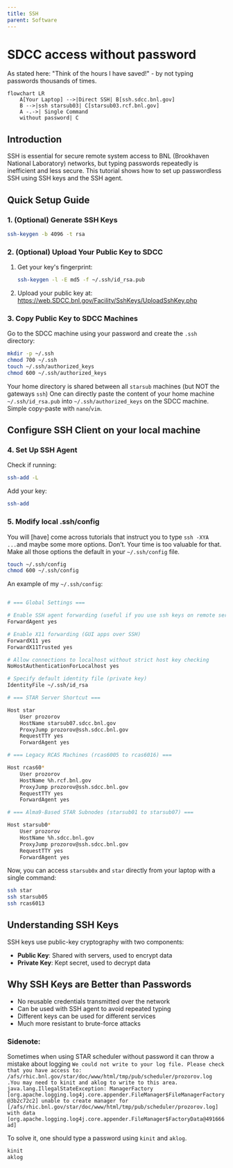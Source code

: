 ```yaml
---
title: SSH
parent: Software
---
```


# SDCC access without password

As stated here: "Think of the hours I have saved!" - by not typing passwords thousands of times.

```mermaid
flowchart LR
    A[Your Laptop] -->|Direct SSH| B[ssh.sdcc.bnl.gov]
    B -->|ssh starsub03| C[starsub03.rcf.bnl.gov]
    A -.->| Single Command 
    without password| C

```

## Introduction

SSH is essential for secure remote system access to BNL (Brookhaven National Laboratory) networks, but typing passwords repeatedly is inefficient and less secure. This tutorial shows how to set up passwordless SSH using SSH keys and the SSH agent.

## Quick Setup Guide

### 1. (Optional) Generate SSH Keys

```bash
ssh-keygen -b 4096 -t rsa
```

### 2. (Optional) Upload Your Public Key to SDCC 

1. Get your key's fingerprint:
   ```bash
   ssh-keygen -l -E md5 -f ~/.ssh/id_rsa.pub
   ```
2. Upload your public key at: <https://web.SDCC.bnl.gov/Facility/SshKeys/UploadSshKey.php>

### 3. Copy Public Key to SDCC Machines

Go to the SDCC machine using your password and create the `.ssh` directory:
```bash
mkdir -p ~/.ssh
chmod 700 ~/.ssh
touch ~/.ssh/authorized_keys
chmod 600 ~/.ssh/authorized_keys
```
Your home directory is shared between all `starsub` machines (but NOT the gateways `ssh`)
One can directly paste the content of your home machine `~/.ssh/id_rsa.pub` into `~/.ssh/authorized_keys` on the SDCC machine. Simple copy-paste with `nano`/`vim`.

## Configure SSH Client on your local machine

### 4. Set Up SSH Agent

Check if running:
```bash
ssh-add -L
```

Add your key:
```bash
ssh-add
```
### 5. Modify local .ssh/config

You will [have] come across tutorials that instruct you to type `ssh -XYA ...`and maybe some more options. Don’t. Your time is too valuable for that. Make all those options the default in your `~/.ssh/config` file.

```bash
touch ~/.ssh/config
chmod 600 ~/.ssh/config
```
An example of my `~/.ssh/config`:

```bash

# === Global Settings ===

# Enable SSH agent forwarding (useful if you use ssh keys on remote servers)
ForwardAgent yes

# Enable X11 forwarding (GUI apps over SSH)
ForwardX11 yes
ForwardX11Trusted yes

# Allow connections to localhost without strict host key checking
NoHostAuthenticationForLocalhost yes

# Specify default identity file (private key)
IdentityFile ~/.ssh/id_rsa

# === STAR Server Shortcut ===

Host star
    User prozorov
    HostName starsub07.sdcc.bnl.gov
    ProxyJump prozorov@ssh.sdcc.bnl.gov
    RequestTTY yes
    ForwardAgent yes

# === Legacy RCAS Machines (rcas6005 to rcas6016) ===

Host rcas60*
    User prozorov
    HostName %h.rcf.bnl.gov
    ProxyJump prozorov@ssh.sdcc.bnl.gov
    RequestTTY yes
    ForwardAgent yes

# === Alma9-Based STAR Subnodes (starsub01 to starsub07) ===

Host starsub0*
    User prozorov
    HostName %h.sdcc.bnl.gov
    ProxyJump prozorov@ssh.sdcc.bnl.gov
    RequestTTY yes
    ForwardAgent yes
```

Now, you can access `starsub0x` and `star` directly from your laptop with a single command:

```bash
ssh star
ssh starsub05
ssh rcas6013
```


## Understanding SSH Keys

SSH keys use public-key cryptography with two components:
- **Public Key**: Shared with servers, used to encrypt data
- **Private Key**: Kept secret, used to decrypt data

## Why SSH Keys are Better than Passwords
- No reusable credentials transmitted over the network
- Can be used with SSH agent to avoid repeated typing
- Different keys can be used for different services
- Much more resistant to brute-force attacks

### Sidenote:
Sometimes when using STAR scheduler without password it can throw a mistake about logging
`We could not write to your log file. Please check that you have access to: /afs/rhic.bnl.gov/star/doc/www/html/tmp/pub/scheduler/prozorov.log .You may need to kinit and aklog to write to this area.
java.lang.IllegalStateException: ManagerFactory [org.apache.logging.log4j.core.appender.FileManager$FileManagerFactory@3b2c72c2] unable to create manager for [/afs/rhic.bnl.gov/star/doc/www/html/tmp/pub/scheduler/prozorov.log] with data [org.apache.logging.log4j.core.appender.FileManager$FactoryData@491666ad]`


To solve it, one should type a password using `kinit` and `aklog`.
``` bash
kinit
aklog
```
